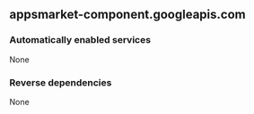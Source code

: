 ## appsmarket-component.googleapis.com

### Automatically enabled services

None

### Reverse dependencies

None
